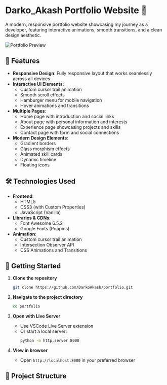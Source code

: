 # Darko_Akash Portfolio Website 🚀

A modern, responsive portfolio website showcasing my journey as a developer, featuring interactive animations, smooth transitions, and a clean design aesthetic.

![Portfolio Preview](portfolio-preview.png)

## 🌟 Features

- **Responsive Design**: Fully responsive layout that works seamlessly across all devices
- **Interactive UI Elements**: 
  - Custom cursor trail animation
  - Smooth scroll effects
  - Hamburger menu for mobile navigation
  - Hover animations and transitions
- **Multiple Pages**:
  - Home page with introduction and social links
  - About page with personal information and interests
  - Experience page showcasing projects and skills
  - Contact page with form and social connections
- **Modern Design Elements**:
  - Gradient borders
  - Glass morphism effects
  - Animated skill cards
  - Dynamic timeline
  - Floating icons

## 🛠️ Technologies Used

- **Frontend**:
  - HTML5
  - CSS3 (with Custom Properties)
  - JavaScript (Vanilla)
- **Libraries & CDNs**:
  - Font Awesome 6.5.2
  - Google Fonts (Poppins)
- **Animation**:
  - Custom cursor trail animation
  - Intersection Observer API
  - CSS Animations and Transitions

## 🚀 Getting Started

1. **Clone the repository**
   ```bash
   git clone https://github.com/DarkoAkash/portfolio.git
   ```

2. **Navigate to the project directory**
   ```bash
   cd portfolio
   ```

3. **Open with Live Server**
   - Use VSCode Live Server extension
   - Or start a local server:
     ```bash
     python -m http.server 8000
     ```

4. **View in browser**
   - Open `http://localhost:8000` in your preferred browser

## 📂 Project Structure 

